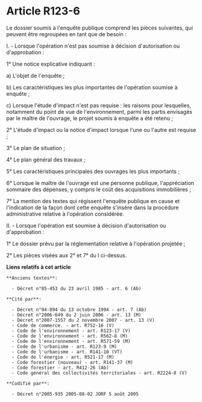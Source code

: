 # Article R123-6

Le dossier soumis à l'enquête publique comprend les pièces suivantes, qui peuvent être regroupées en tant que de besoin :

I. - Lorsque l'opération n'est pas soumise à décision d'autorisation ou d'approbation :

1° Une notice explicative indiquant :

a) L'objet de l'enquête ;

b) Les caractéristiques les plus importantes de l'opération soumise à enquête ;

c) Lorsque l'étude d'impact n'est pas requise : les raisons pour lesquelles, notamment du point de vue de l'environnement,
parmi les partis envisagés par le maître de l'ouvrage, le projet soumis à enquête a été retenu ;

2° L'étude d'impact ou la notice d'impact lorsque l'une ou l'autre est requise ;

3° Le plan de situation ;

4° Le plan général des travaux ;

5° Les caractéristiques principales des ouvrages les plus importants ;

6° Lorsque le maître de l'ouvrage est une personne publique, l'appréciation sommaire des dépenses, y compris le coût des
acquisitions immobilières ;

7° La mention des textes qui régissent l'enquête publique en cause et l'indication de la façon dont cette enquête s'insère
dans la procédure administrative relative à l'opération considérée.

II. - Lorsque l'opération est soumise à décision d'autorisation ou d'approbation :

1° Le dossier prévu par la réglementation relative à l'opération projetée ;

2° Les pièces visées aux 2° et 7° du I ci-dessus.

**Liens relatifs à cet article**

	**Anciens textes**:

	  - Décret n°85-453 du 23 avril 1985 - art. 6 (Ab)

	**Cité par**:

	  - Décret n°94-894 du 13 octobre 1994 - art. 7 (Ab)
	  - Décret n°2006-649 du 2 juin 2006 - art. 13 (M)
	  - Décret n°2007-1557 du 2 novembre 2007 - art. 13 (V)
	  - Code de commerce. - art. R752-16 (V)
	  - Code de l'environnement - art. R123-17 (V)
	  - Code de l'environnement - art. R562-8 (M)
	  - Code de l'environnement - art. R571-59 (M)
	  - Code de l'urbanisme - art. R123-9 (M)
	  - Code de l'urbanisme - art. R141-10 (VT)
	  - Code de l'énergie - art. R521-17 (M)
	  - Code forestier (nouveau) - art. R141-37 (M)
	  - Code forestier - art. R412-26 (Ab)
	  - Code général des collectivités territoriales - art. R2224-8 (V)

	**Codifié par**:

	  - Décret n°2005-935 2005-08-02 JORF 5 août 2005

